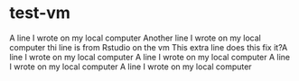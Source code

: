 # test-vm
A line I wrote on my local computer
Another line I wrote on my local computer
thi line is from Rstudio on the vm
This extra line 
does this fix it?A line I wrote on my local computer
A line I wrote on my local computer
A line I wrote on my local computer
A line I wrote on my local computer
